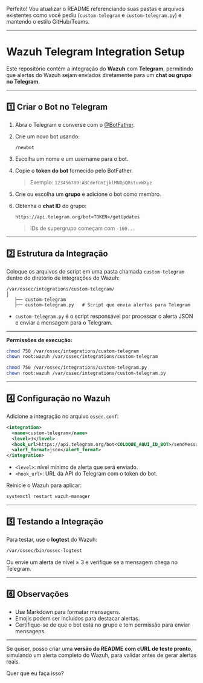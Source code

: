 Perfeito! Vou atualizar o README referenciando suas pastas e arquivos existentes como você pediu (`custom-telegram` e `custom-telegram.py`) e mantendo o estilo GitHub/Teams.

---

# Wazuh Telegram Integration Setup

Este repositório contém a integração do **Wazuh** com **Telegram**, permitindo que alertas do Wazuh sejam enviados diretamente para um **chat ou grupo no Telegram**.

---

## **1️⃣ Criar o Bot no Telegram**

1. Abra o Telegram e converse com o [@BotFather](https://t.me/BotFather).
2. Crie um novo bot usando:

   ```
   /newbot
   ```
3. Escolha um nome e um username para o bot.
4. Copie o **token do bot** fornecido pelo BotFather.

   > Exemplo: `123456789:ABCdefGHIjklMNOpQRstuvWXyz`
5. Crie ou escolha um **grupo** e adicione o bot como membro.
6. Obtenha o **chat ID** do grupo:

   ```
   https://api.telegram.org/bot<TOKEN>/getUpdates
   ```

   > IDs de supergrupo começam com `-100...`

---

## **2️⃣ Estrutura da Integração**

Coloque os arquivos do script em uma pasta chamada `custom-telegram` dentro do diretório de integrações do Wazuh:

```
/var/ossec/integrations/custom-telegram/
│
   ├── custom-telegram
   ├── custom-telegram.py   # Script que envia alertas para Telegram
```

* `custom-telegram.py` é o script responsável por processar o alerta JSON e enviar a mensagem para o Telegram.

---

**Permissões de execução:**

```bash
chmod 750 /var/ossec/integrations/custom-telegram
chown root:wazuh /var/ossec/integrations/custom-telegram

chmod 750 /var/ossec/integrations/custom-telegram.py
chown root:wazuh /var/ossec/integrations/custom-telegram.py
```

---

## **4️⃣ Configuração no Wazuh**

Adicione a integração no arquivo `ossec.conf`:

```xml
<integration>
  <name>custom-telegram</name>
  <level>3</level>
  <hook_url>https://api.telegram.org/bot<COLOQUE_AQUI_ID_BOT>/sendMessage</hook_url>
  <alert_format>json</alert_format>
</integration>
```

* `<level>`: nível mínimo de alerta que será enviado.
* `<hook_url>`: URL da API do Telegram com o token do bot.

Reinicie o Wazuh para aplicar:

```bash
systemctl restart wazuh-manager
```

---

## **5️⃣ Testando a Integração**

Para testar, use o **logtest** do Wazuh:

```bash
/var/ossec/bin/ossec-logtest
```

Ou envie um alerta de nível ≥ 3 e verifique se a mensagem chega no Telegram.

---

## **6️⃣ Observações**

* Use Markdown para formatar mensagens.
* Emojis podem ser incluídos para destacar alertas.
* Certifique-se de que o bot está no grupo e tem permissão para enviar mensagens.

---

Se quiser, posso criar uma **versão do README com cURL de teste pronto**, simulando um alerta completo do Wazuh, para validar antes de gerar alertas reais.

Quer que eu faça isso?
